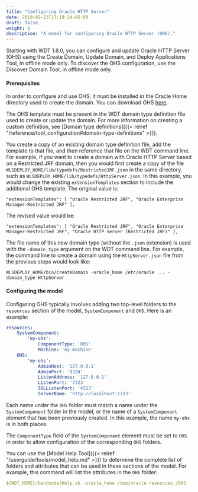 ```yaml
---
title: "Configuring Oracle HTTP Server"
date: 2019-02-23T17:19:24-05:00
draft: false
weight: 9
description: "A model for configuring Oracle HTTP Server (OHS)."
---
```


Starting with WDT 1.8.0, you can configure and update Oracle HTTP Server (OHS) using the Create Domain, Update Domain, and Deploy Applications Tool, in offline mode only. To discover the OHS configuration, use the Discover Domain Tool, in offline mode only.

#### Prerequisites

In order to configure and use OHS, it must be installed in the Oracle Home directory used to create the domain. You can download OHS [here](https://www.oracle.com/middleware/technologies/webtier-downloads.html).

The OHS template must be present in the WDT domain type definition file used to create or update the domain. For more information on creating a custom definition, see [Domain type definitions]({{< relref "/reference/tool_configuration#domain-type-definitions" >}}).

You create a copy of an existing domain type definition file, add the template to that file, and then reference that file on the WDT command line. For example, if you want to create a domain with Oracle HTTP Server based on a Restricted JRF domain, then you would first create a copy of the file `WLSDEPLOY_HOME/lib/typedefs/RestrictedJRF.json` in the same directory, such as `WLSDEPLOY_HOME/lib/typedefs/HttpServer.json`. In this example, you would change the existing `extensionTemplates` section to include the additional OHS template. The original value is:
```
"extensionTemplates": [ "Oracle Restricted JRF", "Oracle Enterprise Manager-Restricted JRF" ],
```
The revised value would be:
```
"extensionTemplates": [ "Oracle Restricted JRF", "Oracle Enterprise Manager-Restricted JRF", "Oracle HTTP Server (Restricted JRF)" ],
```
The file name of this new domain type (without the `.json` extension) is used with the `-domain_type` argument on the WDT command line. For example, the command line to create a domain using the `HttpServer.json` file from the previous steps would look like:
```
WLSDEPLOY_HOME/bin/createDomain -oracle_home /etc/oracle ... -domain_type HttpServer
```

#### Configuring the model

Configuring OHS typically involves adding two top-level folders to the `resources` section of the model, `SystemComponent` and `OHS`. Here is an example:
```yaml
resources:
    SystemComponent:
        'my-ohs':
            ComponentType: 'OHS'
            Machine: 'my-machine'
    OHS:
        'my-ohs':
            AdminHost: '127.0.0.1'
            AdminPort: '9324'
            ListenAddress: '127.0.0.1'
            ListenPort: '7323'
            SSLListenPort: '4323'
            ServerName: 'http://localhost:7323'
```
Each name under the `OHS` folder must match a name under the `SystemComponent` folder in the model, or the name of a `SystemComponent` element that has been previously created. In this example, the name `my-ohs` is in both places.

The `ComponentType` field of the `SystemComponent` element must be set to `OHS` in order to allow configuration of the corresponding `OHS` folders.

You can use the [Model Help Tool]({{< relref "/userguide/tools/model_help.md" >}}) to determine the complete list of folders and attributes that can be used in these sections of the model. For example, this command will list the attributes in the `OHS` folder:
```yaml
${WDT_HOME}/bin/modelHelp.sh -oracle_home /tmp/oracle resources:/OHS
```
